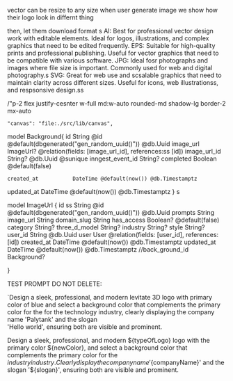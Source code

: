 vector can be resize to any size 
when user generate image we show how their logo look in differnt thing

then, let them download format 
s
AI: Best for professional vector design work with editable elements. Ideal for logos, illustrations, and complex graphics that need to be edited frequently.
EPS: Suitable for high-quality prints and professional publishing. Useful for vector graphics that need to be compatible with various software.
JPG: Ideal fosr photographs and images where file size is important. Commonly used for web and digital photography.s
SVG: Great for web use and scsalable graphics that need to maintain clarity across different sizes. Useful for icons, web illustrationss, and respsonsive design.ss

/"p-2 flex justify-cesnter w-full md:w-auto rounded-md shadow-lg border-2 mx-auto

    "canvas": "file:./src/lib/canvas",


model Background{
    id            String   @id @default(dbgenerated("gen_random_uuid()")) @db.Uuid
    image_url    ImageUrl?     @relation(fields: [image_url_id], references:ss [id])
    image_url_id  String?   @db.Uuid @sunique
    inngest_event_id String?
    completed       Boolean @default(false)

    created_at           DateTime @default(now()) @db.Timestamptz
  updated_at           DateTime @default(now()) @db.Timestamptz
}
s

model ImageUrl {
  id          ss  String   @id @default(dbgenerated("gen_random_uuid()")) @db.Uuid
  prompts      String
  image_url      String
  domain_slug    String
  has_access       Boolean? @default(false)
  category       String?
  three_d_model          String?
  industry       String?
  style          String?
  user_id          String   @db.Uuid
    user             User     @relation(fields: [user_id], references: [id])
     created_at           DateTime @default(now()) @db.Timestamptz
  updated_at           DateTime @default(now()) @db.Timestamptz
     //back_ground_id Background?

}



TEST PROMPT DO NOT DELETE:

`Design a sleek, professional, and modern levitate 3D logo with primary color of blue and select a background color that complements the primary color for the for the technology industry, clearly displaying the company name 'Palytank' and the slogan  
'Hello world', ensuring both are visible and prominent.


Design a sleek, professional, and modern ${typeOfLogo} logo with the primary color ${newColor}, and select a background color that complements the primary color for the ${industry} industry. Clearly display the company name '${companyName}' and the slogan '${slogan}', ensuring both are visible and prominent.